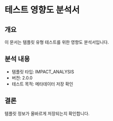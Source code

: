 # 테스트 영향도 분석서

## 개요
이 문서는 템플릿 유형 테스트를 위한 영향도 분석서입니다.

## 분석 내용
- 템플릿 타입: IMPACT_ANALYSIS
- 버전: 2.0.0
- 테스트 목적: 메타데이터 저장 확인

## 결론
템플릿 정보가 올바르게 저장되는지 확인합니다.